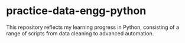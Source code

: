 # practice-data-engg-python
This repository reflects my learning progress in Python, consisting of a range of scripts from data cleaning to advanced automation.

